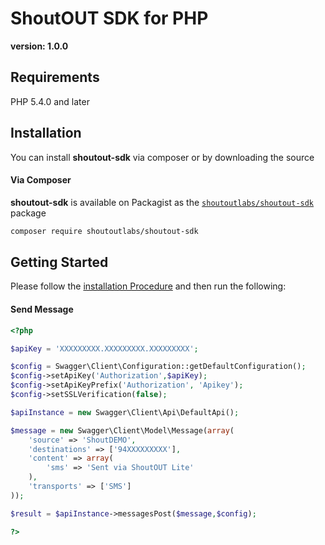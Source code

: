 # ShoutOUT SDK for PHP
__version: 1.0.0__

## Requirements

PHP 5.4.0 and later

## Installation

You can install **shoutout-sdk** via composer or by downloading the source

#### Via Composer

**shoutout-sdk** is available on Packagist as the
[`shoutoutlabs/shoutout-sdk`](https://packagist.org/packages/shoutoutlabs/shoutout-sdk) package

```sh
composer require shoutoutlabs/shoutout-sdk
```

## Getting Started

Please follow the [installation Procedure](#installation) and then run the following:

#### Send Message

```php
<?php

$apiKey = 'XXXXXXXXX.XXXXXXXXX.XXXXXXXXX';

$config = Swagger\Client\Configuration::getDefaultConfiguration();
$config->setApiKey('Authorization',$apiKey);
$config->setApiKeyPrefix('Authorization', 'Apikey');
$config->setSSLVerification(false);

$apiInstance = new Swagger\Client\Api\DefaultApi();

$message = new Swagger\Client\Model\Message(array(
    'source' => 'ShoutDEMO',
    'destinations' => ['94XXXXXXXXX'],
    'content' => array(
        'sms' => 'Sent via ShoutOUT Lite'
    ),
    'transports' => ['SMS']
));

$result = $apiInstance->messagesPost($message,$config);

?>
```



